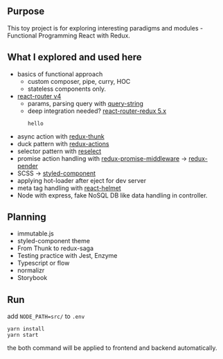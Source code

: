 ## Purpose
This toy project is for exploring interesting paradigms and modules - Functional Programming React with Redux.

## What I explored and used here
- basics of functional approach
  - custom composer, pipe, curry, HOC
  - stateless components only.
- [react-router v4](https://reacttraining.com/react-router/web/guides/quick-start)
  - params, parsing query with [query-string](https://github.com/sindresorhus/query-string)
  - deep integration needed? [react-router-redux 5.x ](https://github.com/reacttraining/react-router/tree/master/packages/react-router-redux)
    ```
    hello
    ```
- async action with [redux-thunk](https://github.com/gaearon/redux-thunk)
- duck pattern with [redux-actions](https://github.com/reduxactions/redux-actions)
- selector pattern with [reselect](https://github.com/reactjs/reselect)
- promise action handling with [redux-promise-middleware](https://github.com/pburtchaell/redux-promise-middleware) -> [redux-pender](https://github.com/velopert/redux-pender)
- SCSS -> [styled-component](https://www.styled-components.com/)
- applying hot-loader after eject for dev server
- meta tag handling with [react-helmet](https://github.com/nfl/react-helmet)
- Node with express, fake NoSQL DB like data handling in controller.

## Planning
- immutable.js
- styled-component theme
- From Thunk to redux-saga
- Testing practice with Jest, Enzyme
- Typescript or flow
- normalizr
- Storybook

## Run
add `NODE_PATH=src/` to `.env`
```
yarn install
yarn start
```
the both command will be applied to frontend and backend automatically.

